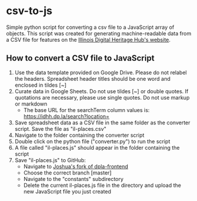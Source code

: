 # csv-to-js
  Simple python script for converting a csv file to a JavaScript array of objects. This script was created for generating machine-readable data from a CSV file for features on the [Illinois Digital Heritage Hub's website](https://idhh.dp.la).

## How to convert a CSV file to JavaScript
 1. Use the data template provided on Google Drive. Please do not relabel the headers. Spreadsheet header titles should be one word and enclosed in tildes [~]
 1. Curate data in Google Sheets. Do not use tildes [~] or double quotes. If quotations are necessary, please use single quotes. Do not use markup or markdown
     - The base URL for the searchTerm column values is: https://idhh.dp.la/search?location=
 1. Save spreadsheet data as a CSV file in the same folder as the converter script. Save the file as "il-places.csv"
 1. Navigate to the folder containing the converter script
 1. Double click on the python file ("converter.py") to run the script
 1. A file called "il-places.js" should appear in the folder containing the script
 1. Save "il-places.js" to GitHub:
     - Navigate to [Joshua's fork of dpla-frontend](https://github.com/jlynch2121/dpla-frontend/tree/master/constants)
     - Choose the correct branch [master]
     - Navigate to the "constants" subdirectory
     - Delete the current il-places.js file in the directory and upload the new JavaScript file you just created
